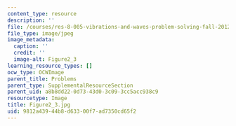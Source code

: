 ```yaml
---
content_type: resource
description: ''
file: /courses/res-8-005-vibrations-and-waves-problem-solving-fall-2012/9812a43944b8d63300f7ad7350cd65f2_figure2_3.jpg
file_type: image/jpeg
image_metadata:
  caption: ''
  credit: ''
  image-alt: Figure2_3
learning_resource_types: []
ocw_type: OCWImage
parent_title: Problems
parent_type: SupplementalResourceSection
parent_uid: a8b8dd22-0d73-43d0-3c09-3cc5acc938c9
resourcetype: Image
title: Figure2_3.jpg
uid: 9812a439-44b8-d633-00f7-ad7350cd65f2
---
```

